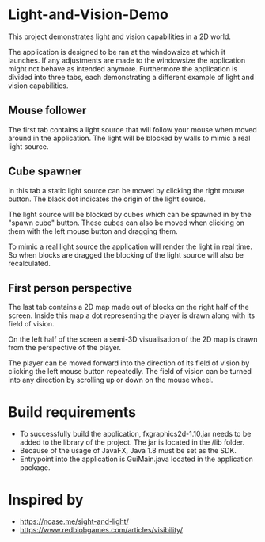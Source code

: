 # Light-and-Vision-Demo

This project demonstrates light and vision capabilities in a 2D world.

The application is designed to be ran at the windowsize at which it launches. If any adjustments are made to the windowsize the application might not behave as intended anymore. Furthermore the application is divided into three tabs, each demonstrating a different example of light and vision capabilities.

## Mouse follower

The first tab contains a light source that will follow your mouse when moved around in the application. The light will be blocked by walls to mimic a real light source.
 
## Cube spawner

In this tab a static light source can be moved by clicking the right mouse button. The black dot indicates the origin of the light source. 

The light source will be blocked by cubes which can be spawned in by the "spawn cube" button. These cubes can also be moved when clicking on them with the left mouse button and dragging them.

To mimic a real light source the application will render the light in real time. So when blocks are dragged the blocking of the light source will also be recalculated.

## First person perspective

The last tab contains a 2D map made out of blocks on the right half of the screen. Inside this map a dot representing the player is drawn along with its field of vision.

On the left half of the screen a semi-3D visualisation of the 2D map is drawn from the perspective of the player.

The player can be moved forward into the direction of its field of vision by clicking the left mouse button repeatedly. The field of vision can be turned into any direction by scrolling up or down on the mouse wheel.

# Build requirements

- To successfully build the application, fxgraphics2d-1.10.jar needs to be added to the library of the project. The jar is located in the /lib folder.
- Because of the usage of JavaFX, Java 1.8 must be set as the SDK.
- Entrypoint into the application is GuiMain.java located in the application package.

# Inspired by

- https://ncase.me/sight-and-light/
- https://www.redblobgames.com/articles/visibility/
